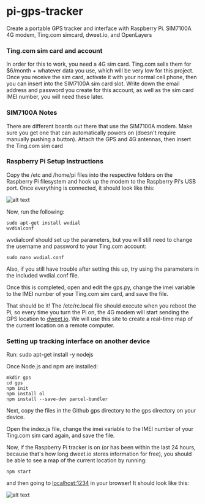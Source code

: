 # pi-gps-tracker
Create a portable GPS tracker and interface with Raspberry Pi. SIM7100A 4G modem, Ting.com simcard, dweet.io, and OpenLayers


### Ting.com sim card and account

In order for this to work, you need a 4G sim card.  Ting.com sells them for $6/month + whatever data you use, which will be very low for this project. Once you receive the sim card, activate it with your normal cell phone, then you can insert into the SIM7100A sim card slot. Write down the email address and password you create for this account, as well as the sim card IMEI number, you will need these later.

### SIM7100A Notes

There are different boards out there that use the SIM7100A modem. Make sure you get one that can automatically powers on (doesn't require manually pushing a button). Attach the GPS and 4G antennas, then insert the Ting.com sim card 

### Raspberry Pi Setup Instructions

Copy the /etc and /home/pi files into the respective folders on the Raspberry Pi filesystem and hook up the modem to the Raspberry Pi's USB port. Once everything is connected, it should look like this:

![alt text](https://github.com/jeffrey-bowles/pi-gps-tracker/blob/master/img/pi-sim7100.jpg?raw=true)

Now, run the following:

    sudo apt-get install wvdial
    wvdialconf

wvdialconf should set up the parameters, but you will still need to change the username and password to your Ting.com account:

    sudo nano wvdial.conf

Also, if you still have trouble after setting this up, try using the parameters in the included wvdial.conf file.

Once this is completed, open and edit the gps.py, change the imei variable to the IMEI number of your Ting.com sim card, and save the file.

That should be it! The /etc/rc.local file should execute when you reboot the Pi, so every time you turn the Pi on, the 4G modem will start sending the GPS location to [dweet.io](https://dweet.io). We will use this site to create a real-time map of the current location on a remote computer.


### Setting up tracking interface on another device

Run:
    sudo apt-get install -y nodejs

Once Node.js and npm are installed:

    mkdir gps
    cd gps
    npm init
    npm install ol
    npm install --save-dev parcel-bundler

Next, copy the files in the Github gps directory to the gps directory on your device.

Open the index.js file, change the imei variable to the IMEI number of your Ting.com sim card again, and save the file.

Now, if the Raspberry Pi tracker is on (or has been within the last 24 hours, because that's how long dweet.io stores information for free), you should be able to see a map of the current location by running:

    npm start

and then going to [localhost:1234](http://localhost:1234) in your browser! It should look like this:

![alt text](https://github.com/jeffrey-bowles/pi-gps-tracker/blob/master/img/shellandbrowser.png?raw=true)
